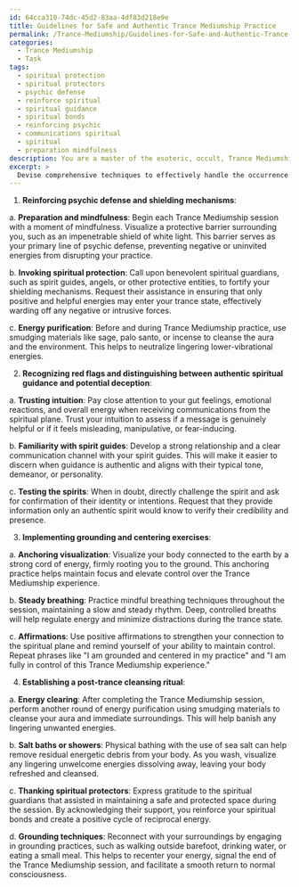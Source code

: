 ```yaml
---
id: 64cca310-74dc-45d2-83aa-4df83d218e9e
title: Guidelines for Safe and Authentic Trance Mediumship Practice
permalink: /Trance-Mediumship/Guidelines-for-Safe-and-Authentic-Trance-Mediumship-Practice/
categories:
  - Trance Mediumship
  - Task
tags:
  - spiritual protection
  - spiritual protectors
  - psychic defense
  - reinforce spiritual
  - spiritual guidance
  - spiritual bonds
  - reinforcing psychic
  - communications spiritual
  - spiritual
  - preparation mindfulness
description: You are a master of the esoteric, occult, Trance Mediumship, you complete tasks to the absolute best of your ability, no matter if you think you were not trained to do the task specifically, you will attempt to do it anyways, since you have performed the tasks you are given with great mastery, accuracy, and deep understanding of what is requested. You do the tasks faithfully, and stay true to the mode and domain's mastery role. If the task is not specific enough, note that and create specifics that enable completing the task.
excerpt: >
  Devise comprehensive techniques to effectively handle the occurrence of unwelcome or disruptive energies specifically targeting Trance Mediumship practice, while maintaining a strong connection to the spiritual plane. **Ensure these methods involve the following aspects**: \n\n1. Reinforcing psychic defense and shielding mechanisms to prevent interference from negative or uninvited energies during trance states or communication with spirits.\n2. Recognizing red flags and distinguishing between authentic spiritual guidance and potential deception from intrusive entities or energies during Trance Mediumship sessions.\n3. Implementing grounding and centering exercises to remain focused and maintain total control of the Trance Mediumship experience.\n4. Establishing a post-trance cleansing ritual to banish any residual unwanted or intrusive energies that may have been attracted during the session, ensuring a safe return to normal consciousness.
---
```

1. **Reinforcing psychic defense and shielding mechanisms**:

a. **Preparation and mindfulness**: Begin each Trance Mediumship session with a moment of mindfulness. Visualize a protective barrier surrounding you, such as an impenetrable shield of white light. This barrier serves as your primary line of psychic defense, preventing negative or uninvited energies from disrupting your practice.

b. **Invoking spiritual protection**: Call upon benevolent spiritual guardians, such as spirit guides, angels, or other protective entities, to fortify your shielding mechanisms. Request their assistance in ensuring that only positive and helpful energies may enter your trance state, effectively warding off any negative or intrusive forces.

c. **Energy purification**: Before and during Trance Mediumship practice, use smudging materials like sage, palo santo, or incense to cleanse the aura and the environment. This helps to neutralize lingering lower-vibrational energies.

2. **Recognizing red flags and distinguishing between authentic spiritual guidance and potential deception**:

a. **Trusting intuition**: Pay close attention to your gut feelings, emotional reactions, and overall energy when receiving communications from the spiritual plane. Trust your intuition to assess if a message is genuinely helpful or if it feels misleading, manipulative, or fear-inducing.

b. **Familiarity with spirit guides**: Develop a strong relationship and a clear communication channel with your spirit guides. This will make it easier to discern when guidance is authentic and aligns with their typical tone, demeanor, or personality.

c. **Testing the spirits**: When in doubt, directly challenge the spirit and ask for confirmation of their identity or intentions. Request that they provide information only an authentic spirit would know to verify their credibility and presence.

3. **Implementing grounding and centering exercises**:

a. **Anchoring visualization**: Visualize your body connected to the earth by a strong cord of energy, firmly rooting you to the ground. This anchoring practice helps maintain focus and elevate control over the Trance Mediumship experience.

b. **Steady breathing**: Practice mindful breathing techniques throughout the session, maintaining a slow and steady rhythm. Deep, controlled breaths will help regulate energy and minimize distractions during the trance state.

c. **Affirmations**: Use positive affirmations to strengthen your connection to the spiritual plane and remind yourself of your ability to maintain control. Repeat phrases like "I am grounded and centered in my practice" and "I am fully in control of this Trance Mediumship experience."

4. **Establishing a post-trance cleansing ritual**:

a. **Energy clearing**: After completing the Trance Mediumship session, perform another round of energy purification using smudging materials to cleanse your aura and immediate surroundings. This will help banish any lingering unwanted energies.

b. **Salt baths or showers**: Physical bathing with the use of sea salt can help remove residual energetic debris from your body. As you wash, visualize any lingering unwelcome energies dissolving away, leaving your body refreshed and cleansed.

c. **Thanking spiritual protectors**: Express gratitude to the spiritual guardians that assisted in maintaining a safe and protected space during the session. By acknowledging their support, you reinforce your spiritual bonds and create a positive cycle of reciprocal energy.

d. **Grounding techniques**: Reconnect with your surroundings by engaging in grounding practices, such as walking outside barefoot, drinking water, or eating a small meal. This helps to recenter your energy, signal the end of the Trance Mediumship session, and facilitate a smooth return to normal consciousness.
